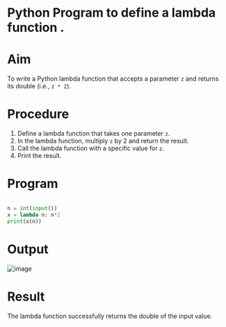 
# Python Program to define a lambda function .

# Aim
To write a Python lambda function that accepts a parameter `z` and returns its double (i.e., `z * 2`).

# Procedure
1. Define a lambda function that takes one parameter `z`.
2. In the lambda function, multiply `z` by 2 and return the result.
3. Call the lambda function with a specific value for `z`.
4. Print the result.

# Program 

```python

n = int(input())
x = lambda n: n*2
print(x(n))
```
# Output 

![image](https://github.com/user-attachments/assets/26d4af05-7bef-42b0-87cd-5aa64ad41216)


# Result
The lambda function successfully returns the double of the input value.

